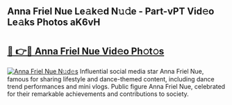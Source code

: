 ## Anna Friel Nue Le𝚊k𝚎d N𝚞𝚍e - Part-vPT Vid𝚎o Le𝚊ks Photos aK6vH

# <h2><a href="http://fb9ydy0.evod.top/?m=Anna+Friel+Nue">🔗 👉🔴 Anna Friel Nue Vid𝚎o Ph𝚘t𝚘s</a></h2>

[![Anna Friel Nue N𝚞d𝚎s](https://i.imgur.com/8V9OHl7.gif)](http://fb9ydy0.evod.top/?m=Anna+Friel+Nue)
Influential social media star Anna Friel Nue, famous for sharing lifestyle and dance-themed content, including dance trend performances and mini vlogs. Public figure Anna Friel Nue, celebrated for their remarkable achievements and contributions to society. 
